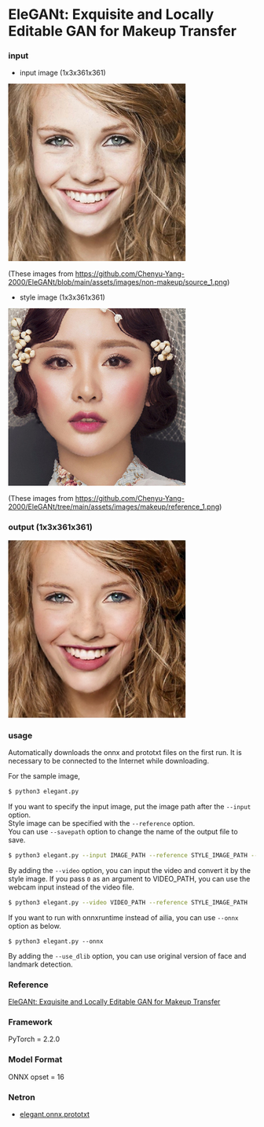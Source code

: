 # EleGANt: Exquisite and Locally Editable GAN for Makeup Transfer


### input
- input image (1x3x361x361)

![Input](input.png)

(These images from https://github.com/Chenyu-Yang-2000/EleGANt/blob/main/assets/images/non-makeup/source_1.png)

- style image (1x3x361x361) 

![Reference](reference.png)

(These images from https://github.com/Chenyu-Yang-2000/EleGANt/tree/main/assets/images/makeup/reference_1.png)

### output (1x3x361x361)

![Output](output.png)

### usage
Automatically downloads the onnx and prototxt files on the first run.
It is necessary to be connected to the Internet while downloading.

For the sample image,
``` bash
$ python3 elegant.py
```

If you want to specify the input image, put the image path after the `--input` option.  
Style image can be specified with the `--reference` option.  
You can use `--savepath` option to change the name of the output file to save.
```bash
$ python3 elegant.py --input IMAGE_PATH --reference STYLE_IMAGE_PATH --savepath SAVE_IMAGE_PATH
```

By adding the `--video` option, you can input the video and convert it by the style image.
If you pass `0` as an argument to VIDEO_PATH, you can use the webcam input instead of the video file.
```bash
$ python3 elegant.py --video VIDEO_PATH --reference STYLE_IMAGE_PATH
```

If you want to run with onnxruntime instead of ailia, you can use `--onnx` option as below.

```
$ python3 elegant.py --onnx
```

By adding the `--use_dlib` option, you can use original version of face and landmark detection.

### Reference

[EleGANt: Exquisite and Locally Editable GAN for Makeup Transfer](https://github.com/Chenyu-Yang-2000/EleGANt)


### Framework

PyTorch = 2.2.0

### Model Format

ONNX opset = 16

### Netron

- [elegant.onnx.prototxt](https://netron.app/?url=https://storage.googleapis.com/ailia-models/EleGANt/elegant.onnx.prototxt)
